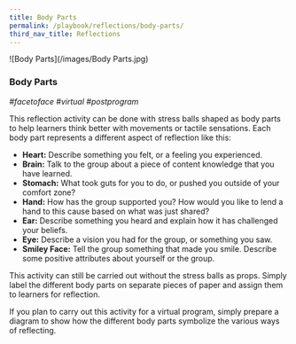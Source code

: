 ```yaml
---
title: Body Parts
permalink: /playbook/reflections/body-parts/
third_nav_title: Reflections
---
```

![Body Parts](/images/Body Parts.jpg)

### Body Parts 
*#facetoface #virtual #postprogram*

This reflection activity can be done with stress balls shaped as body parts to help learners think better with movements or tactile sensations. Each body part represents a different aspect of reflection like this: 

   * **Heart:** Describe something you felt, or a feeling you experienced.  
   * **Brain:** Talk to the group about a piece of content knowledge that you have learned.  
   * **Stomach:** What took guts for you to do, or pushed you outside of your comfort zone?  
   * **Hand:** How has the group supported you? How would you like to lend a hand to this cause based on what was just shared?  
   * **Ear:** Describe something you heard and explain how it has challenged your beliefs.  
   * **Eye:** Describe a vision you had for the group, or something you saw.  
   * **Smiley Face:** Tell the group something that made you smile. Describe some positive attributes about yourself or the group.  

This activity can still be carried out without the stress balls as props. Simply label the different body parts on separate pieces of paper and assign them to learners for reflection.

If you plan to carry out this activity for a virtual program, simply prepare a diagram to show how the different body parts symbolize the various ways of reflecting. 
